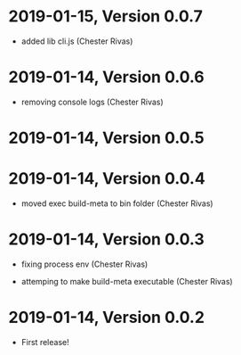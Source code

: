 2019-01-15, Version 0.0.7
=========================

 * added lib cli.js (Chester Rivas)


2019-01-14, Version 0.0.6
=========================

 * removing console logs (Chester Rivas)


2019-01-14, Version 0.0.5
=========================



2019-01-14, Version 0.0.4
=========================

 * moved exec build-meta to bin folder (Chester Rivas)


2019-01-14, Version 0.0.3
=========================

 * fixing process env (Chester Rivas)

 * attemping to make build-meta executable (Chester Rivas)


2019-01-14, Version 0.0.2
=========================

 * First release!
